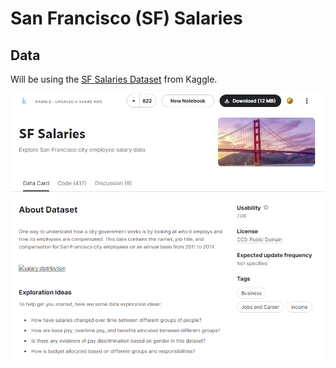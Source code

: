 # San Francisco (SF) Salaries

## Data
Will be using the [SF Salaries Dataset](https://www.kaggle.com/kaggle/sf-salaries) from Kaggle.

![Screenshot of the SF Salaries Dataset on Kaggle website](sf_salaries_kaggle.png)